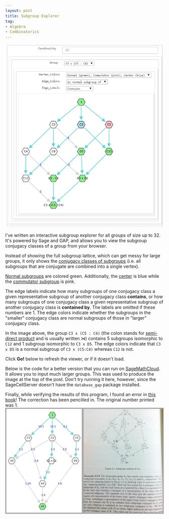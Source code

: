 ```yaml
---
layout: post
title: Subgroup Explorer
tag: 
- Algebra
- Combinatorics
---
```


![Subgroup Explorer](/images/SubgroupExplorer.png)

I've written an interactive subgroup explorer for all groups of size up to 32. It's powered by Sage and GAP, and allows you to view the subgroup conjugacy classes of a group from your browser.

<!--more-->

Instead of showing the full subgroup lattice, which can get messy for large groups, it only shows the [conjugacy classes of subgroups](http://en.wikipedia.org/wiki/Conjugacy_class#Conjugacy_of_subgroups_and_general_subsets) (i.e. all subgroups that are conjugate are combined into a single vertex).

[Normal subgroups](http://en.wikipedia.org/wiki/Normal_subgroup) are colored green. Additionally, the [center](http://en.wikipedia.org/wiki/Center_%28group_theory%29) is blue while the [commutator subgroup](http://en.wikipedia.org/wiki/Commutator_subgroup) is pink.

The edge labels indicate how many subgroups of one conjugacy class a given representative subgroup of another conjugacy class **contains**, or how many subgroups of one conjugacy class a given representative subgroup of another conjugacy class is **contained by**. The labels are omitted if these numbers are 1. The edge colors indicate whether the subgroups in the "smaller" conjugacy class are normal subgroups of those in "larger" conjugacy class.

In the image above, the group `C3 x (C5 : C4)` (the colon stands for [semi-direct product](http://en.wikipedia.org/wiki/Semidirect_product) and is usually written $\rtimes$) contains 5 subgroups isomorphic to `C12` and 1 subgroup isomorphic to `C3 x D5`. The edge colors indicate that `C3 x D5` is a normal subgroup of `C3 x (C5:C4)` whereas `C12` is not.

Click **Go!** below to refresh the viewer, or if it doesn't load.

<div class="go">
  <script type="text/x-sage">
from collections import defaultdict

def subgroup_conj_classes(G):
    """
    Returns [cc_1, cc_2, ... cc_n] : each cc_i is a list containing subgroups of G that belong to the same conjugacy class.
    """
    ccs = G._gap_().ConjugacyClassesSubgroups()
    return [tuple([G.subgroup(gap_group = H) for H in cc.Elements()]) for cc in ccs]

def are_subgroups(cc1,cc2):
    """
    Returns True if some element of cc1 is a subgroup of an element of cc2.
    """    
    # Choose the shorter list to iterate over
    if len(cc1) <= len(cc2):
        h2 = cc2[0]
        for h1 in cc1:
            if h1.is_subgroup(h2):
                return True
    else:
        h1 = cc1[0]
        for h2 in cc2:
            if h1.is_subgroup(h2):
                return True
    return False

group_list = [{}, {}, {'C2': '[(1,2)]'}, {'C3': '[(1,2,3)]'}, {'C2 x C2': '[(1,2), (3,4)]', 'C4': '[(1,2,3,4)]'}, {'C5': '[(1,2,3,4,5)]'}, {'S3': '[(1,2)(3,6)(4,5), (1,5,3)(2,6,4)]', 'C6': '[(1,2)(3,4,5)]'}, {'C7': '[(1,2,3,4,5,6,7)]'}, {'Q8': '[(1,3,4,7)(2,5,6,8), (1,2,4,6)(3,8,7,5)]', 'D4': '[(1,3)(2,5)(4,7)(6,8), (1,2)(3,8)(4,6)(5,7)]', 'C8': '[(1,2,3,4,5,6,7,8)]', 'C2 x C2 x C2': '[(1,2), (3,4), (5,6)]', 'C4 x C2': '[(1,2), (3,4,5,6)]'}, {'C9': '[(1,2,3,4,5,6,7,8,9)]', 'C3 x C3': '[(1,2,3), (4,5,6)]'}, {'D5': '[(1,2)(3,10)(4,9)(5,8)(6,7), (1,3,5,7,9)(2,4,6,8,10)]', 'C10': '[(1,2)(3,4,5,6,7)]'}, {'C11': '[(1,2,3,4,5,6,7,8,9,10,11)]'}, {'D6': '[(1,2)(3,5)(4,10)(6,8)(7,12)(9,11), (1,11,4,3,8,7)(2,12,6,5,10,9)]', 'C12': '[(1,2,3)(4,5,6,7)]', 'C3 : C4': '[(1,2,3,5)(4,10,7,12)(6,11,9,8), (1,8,4)(2,10,6)(3,11,7)(5,12,9)]', 'A4': '[(1,2,5)(3,7,12)(4,11,9)(6,10,8), (1,3)(2,6)(4,8)(5,9)(7,11)(10,12)]', 'C6 x C2': '[(3,4), (1,2)(5,6,7)]'}, {'C13': '[(1,2,3,4,5,6,7,8,9,10,11,12,13)]'}, {'D7': '[(1,2)(3,14)(4,13)(5,12)(6,11)(7,10)(8,9), (1,7,13,5,11,3,9)(2,8,14,6,12,4,10)]', 'C14': '[(1,2)(3,4,5,6,7,8,9)]'}, {'C15': '[(1,2,3)(4,5,6,7,8)]'}, {'C4 x C4': '[(1,2,3,4), (5,6,7,8)]', 'C4 x C2 x C2': '[(1,2), (3,4), (5,6,7,8)]', 'C2 x D4': '[(1,4)(2,7)(3,9)(5,11)(6,12)(8,14)(10,15)(13,16), (1,3)(2,6)(4,9)(5,10)(7,12)(8,13)(11,15)(14,16), (1,2)(3,13)(4,7)(5,8)(6,10)(9,16)(11,14)(12,15)]', 'C2 x Q8': '[(1,4)(2,7)(3,9)(5,11)(6,12)(8,14)(10,15)(13,16), (1,3,5,10)(2,6,8,13)(4,9,11,15)(7,12,14,16), (1,2,5,8)(3,13,10,6)(4,7,11,14)(9,16,15,12)]', 'C8 x C2': '[(1,2), (3,4,5,6,7,8,9,10)]', 'QD16': '[(1,3)(2,6)(4,15)(5,10)(7,16)(8,13)(9,11)(12,14), (1,2,5,8)(3,12,10,16)(4,14,11,7)(6,15,13,9)]', 'C8 : C2': '[(1,3)(2,6)(4,9)(5,10)(7,12)(8,13)(11,15)(14,16), (1,2,4,7,5,8,11,14)(3,13,9,16,10,6,15,12)]', 'Q16': '[(1,3,5,10)(2,6,8,13)(4,15,11,9)(7,16,14,12), (1,2,5,8)(3,12,10,16)(4,14,11,7)(6,15,13,9)]', '(C4 x C2) : C2': '[(1,4,5,11)(2,7,8,14)(3,9,10,15)(6,12,13,16), (1,3)(2,6)(4,9)(5,10)(7,12)(8,13)(11,15)(14,16), (1,2)(3,13)(4,7)(5,8)(6,10)(9,16)(11,14)(12,15)]', 'C2 x C2 x C2 x C2': '[(1,2), (3,4), (5,6), (7,8)]', 'D8': '[(1,3)(2,6)(4,15)(5,10)(7,16)(8,13)(9,11)(12,14), (1,2)(3,12)(4,14)(5,8)(6,9)(7,11)(10,16)(13,15)]', 'C4 : C4': '[(1,3,4,9)(2,6,7,12)(5,10,11,15)(8,13,14,16), (1,2,5,8)(3,12,10,16)(4,7,11,14)(6,15,13,9)]', 'C16': '[(1,2,3,4,5,6,7,8,9,10,11,12,13,14,15,16)]'}, {'C17': '[(1,2,3,4,5,6,7,8,9,10,11,12,13,14,15,16,17)]'}, {'C3 x S3': '[(1,9,4)(2,12,6)(3,14,8)(5,16,11)(7,17,13)(10,18,15), (1,5,7,2,3,10)(4,16,13,12,8,18)(6,14,15,9,11,17)]', 'C6 x C3': '[(6,7,8), (1,2)(3,4,5)]', 'C18': '[(1,2)(3,4,5,6,7,8,9,10,11)]', '(C3 x C3) : C2': '[(1,2)(3,10)(4,12)(5,7)(6,9)(8,18)(11,17)(13,16)(14,15), (1,9,4)(2,12,6)(3,14,8)(5,16,11)(7,17,13)(10,18,15), (1,17,8)(2,18,11)(3,9,13)(4,7,14)(5,12,15)(6,10,16)]', 'D9': '[(1,2)(3,18)(4,12)(5,17)(6,9)(7,16)(8,15)(10,14)(11,13), (1,13,3,9,7,14,4,17,8)(2,15,5,12,10,16,6,18,11)]'}, {'C19': '[(1,2,3,4,5,6,7,8,9,10,11,12,13,14,15,16,17,18,19)]'}, {'D10': '[(1,2)(3,5)(4,18)(6,16)(7,20)(8,14)(9,19)(10,12)(11,17)(13,15), (1,7,8,15,16,3,4,11,12,19)(2,9,10,17,18,5,6,13,14,20)]', 'C20': '[(1,2,3,4)(5,6,7,8,9)]', 'C10 x C2': '[(3,4), (1,2)(5,6,7,8,9)]', 'C5 : C4': '[(1,2,3,5)(4,10,19,17)(6,11,20,12)(7,13,16,14)(8,18,15,9), (1,4,8,12,16)(2,6,10,14,18)(3,7,11,15,19)(5,9,13,17,20)]'}, {'C7 : C3': '[(1,2,4)(3,8,16)(5,10,12)(6,14,7)(9,20,19)(11,21,15)(13,18,17), (1,18,15,12,9,6,3)(2,20,17,14,11,8,5)(4,21,19,16,13,10,7)]', 'C21': '[(1,2,3)(4,5,6,7,8,9,10)]'}, {'C22': '[(1,2)(3,4,5,6,7,8,9,10,11,12,13)]', 'D11': '[(1,2)(3,22)(4,21)(5,20)(6,19)(7,18)(8,17)(9,16)(10,15)(11,14)(12,13), (1,15,7,21,13,5,19,11,3,17,9)(2,16,8,22,14,6,20,12,4,18,10)]'}, {'C23': '[(1,2,3,4,5,6,7,8,9,10,11,12,13,14,15,16,17,18,19,20,21,22,23)]'}, {'C3 x D4': '[(1,2)(3,14)(4,7)(5,8)(6,10)(9,21)(11,15)(12,16)(13,18)(17,24)(19,22)(20,23), (1,9,11,3,4,17)(2,13,15,6,7,20)(5,18,19,10,12,23)(8,21,22,14,16,24)]', 'C24': '[(1,2,3)(4,5,6,7,8,9,10,11)]', 'D12': '[(1,2)(3,13)(4,7)(5,16)(6,9)(8,12)(10,24)(11,22)(14,23)(15,19)(17,21)(18,20), (1,18,11,9,12,10,4,23,5,3,19,17)(2,21,15,13,16,14,7,24,8,6,22,20)]', 'C2 x (C3 : C4)': '[(1,2,4,7)(3,6,9,13)(5,16,11,22)(8,19,15,12)(10,21,17,24)(14,23,20,18), (1,18,5,3,12,10)(2,21,8,6,16,14)(4,23,11,9,19,17)(7,24,15,13,22,20)]', '(C6 x C2) : C2': '[(1,2)(3,13)(4,7)(5,16)(6,9)(8,12)(10,24)(11,22)(14,23)(15,19)(17,21)(18,20), (1,18,5,3,12,10)(2,21,8,6,16,14)(4,23,11,9,19,17)(7,24,15,13,22,20)]', 'S4': '[(1,9,3)(2,13,6)(4,23,11)(5,17,19)(7,24,15)(8,20,22)(10,12,18)(14,16,21), (1,7,12,8)(2,4,16,5)(3,20,19,21)(6,17,22,18)(9,14,23,15)(10,24,11,13)]', 'C4 x S3': '[(1,2)(3,6)(4,7)(5,16)(8,12)(9,13)(10,21)(11,22)(14,18)(15,19)(17,24)(20,23), (1,18,11,9,12,10,4,23,5,3,19,17)(2,21,15,13,16,14,7,24,8,6,22,20)]', 'C6 x C2 x C2': '[(3,4), (5,6), (1,2)(7,8,9)]', 'C2 x C2 x S3': '[(1,3)(2,6)(4,9)(5,10)(7,13)(8,14)(11,17)(12,18)(15,20)(16,21)(19,23)(22,24), (1,2)(3,6)(4,7)(5,16)(8,12)(9,13)(10,21)(11,22)(14,18)(15,19)(17,24)(20,23), (1,19,5,4,12,11)(2,22,8,7,16,15)(3,23,10,9,18,17)(6,24,14,13,21,20)]', 'C2 x A4': '[(1,6,9,2,3,13)(4,15,23,7,11,24)(5,22,17,8,19,20)(10,21,12,14,18,16), (1,5)(2,8)(3,11)(4,12)(6,15)(7,16)(9,18)(10,19)(13,21)(14,22)(17,23)(20,24)]', 'SL(2,3)': '[(1,2,6)(3,8,20)(4,16,13)(5,9,15)(7,14,10)(11,18,24)(12,23,21)(17,22,19), (1,11,5,3)(2,17,9,7)(4,10,12,19)(6,21,15,13)(8,16,18,23)(14,20,22,24)]', 'C12 x C2': '[(6,7,8,9), (1,2)(3,4,5)]', 'C3 : Q8': '[(1,2,4,7)(3,13,9,6)(5,16,11,22)(8,19,15,12)(10,24,17,21)(14,18,20,23), (1,18,11,9,12,10,4,23,5,3,19,17)(2,21,15,13,16,14,7,24,8,6,22,20)]', 'C3 x Q8': '[(1,2,5,8)(3,14,10,6)(4,7,12,16)(9,21,18,13)(11,15,19,22)(17,24,23,20), (1,9,19,10,4,17,5,18,11,3,12,23)(2,13,22,14,7,20,8,21,15,6,16,24)]', 'C3 : C8': '[(1,2,3,6,4,7,9,13)(5,16,10,21,11,22,17,24)(8,18,14,19,15,23,20,12), (1,12,5)(2,16,8)(3,18,10)(4,19,11)(6,21,14)(7,22,15)(9,23,17)(13,24,20)]'}, {'C5 x C5': '[(1,2,3,4,5), (6,7,8,9,10)]', 'C25': '[(1,2,3,4,5,6,7,8,9,10,11,12,13,14,15,16,17,18,19,20,21,22,23,24,25)]'}, {'C26': '[(1,2)(3,4,5,6,7,8,9,10,11,12,13,14,15)]', 'D13': '[(1,2)(3,26)(4,25)(5,24)(6,23)(7,22)(8,21)(9,20)(10,19)(11,18)(12,17)(13,16)(14,15), (1,19,11,3,21,13,5,23,15,7,25,17,9)(2,20,12,4,22,14,6,24,16,8,26,18,10)]'}, {'C3 x C3 x C3': '[(1,2,3), (4,5,6), (7,8,9)]', 'C9 : C3': '[(1,3,8)(2,6,13)(4,9,16)(5,11,18)(7,14,21)(10,17,23)(12,19,24)(15,22,26)(20,25,27), (1,2,5,4,7,12,10,15,20)(3,14,25,9,22,11,17,6,19)(8,26,24,16,13,27,23,21,18)]', 'C27': '[(1,2,3,4,5,6,7,8,9,10,11,12,13,14,15,16,17,18,19,20,21,22,23,24,25,26,27)]', '(C3 x C3) : C3': '[(1,3,8)(2,6,13)(4,9,16)(5,11,18)(7,14,21)(10,17,23)(12,19,24)(15,22,26)(20,25,27), (1,2,5)(3,14,25)(4,7,12)(6,19,17)(8,26,24)(9,22,11)(10,15,20)(13,27,16)(18,23,21)]', 'C9 x C3': '[(1,2,3), (4,5,6,7,8,9,10,11,12)]'}, {'D14': '[(1,2)(3,5)(4,26)(6,24)(7,28)(8,22)(9,27)(10,20)(11,25)(12,18)(13,23)(14,16)(15,21)(17,19), (1,15,24,11,20,7,16,3,12,27,8,23,4,19)(2,17,26,13,22,9,18,5,14,28,10,25,6,21)]', 'C28': '[(1,2,3,4)(5,6,7,8,9,10,11)]', 'C7 : C4': '[(1,2,3,5)(4,26,7,28)(6,27,9,24)(8,22,11,25)(10,23,13,20)(12,18,15,21)(14,19,17,16), (1,4,8,12,16,20,24)(2,6,10,14,18,22,26)(3,7,11,15,19,23,27)(5,9,13,17,21,25,28)]', 'C14 x C2': '[(3,4), (1,2)(5,6,7,8,9,10,11)]'}, {'C29': '[(1,2,3,4,5,6,7,8,9,10,11,12,13,14,15,16,17,18,19,20,21,22,23,24,25,26,27,28,29)]'}, {'C3 x D5': '[(1,5,7,2,3,10)(4,28,13,24,8,30)(6,26,16,21,11,29)(9,23,19,18,14,27)(12,20,22,15,17,25), (1,15,4,21,9)(2,18,6,24,12)(3,20,8,26,14)(5,23,11,28,17)(7,25,13,29,19)(10,27,16,30,22)]', 'C5 x S3': '[(1,9,4)(2,12,6)(3,15,8)(5,18,11)(7,21,14)(10,24,17)(13,26,20)(16,28,23)(19,29,25)(22,30,27), (1,5,7,16,19,2,3,10,13,22)(4,18,14,28,25,12,8,24,20,30)(6,15,17,26,27,9,11,21,23,29)]', 'C30': '[(1,2)(3,4,5)(6,7,8,9,10)]', 'D15': '[(1,2)(3,10)(4,24)(5,7)(6,21)(8,30)(9,18)(11,29)(12,15)(13,28)(14,27)(16,26)(17,25)(19,23)(20,22), (1,25,8,21,19,3,15,13,26,9,7,20,4,29,14)(2,27,11,24,22,5,18,16,28,12,10,23,6,30,17)]'}, {'C31': '[(1,2,3,4,5,6,7,8,9,10,11,12,13,14,15,16,17,18,19,20,21,22,23,24,25,26,27,28,29,30,31)]'}, {'D16': '[(1,3)(2,7)(4,23)(5,25)(6,13)(8,27)(9,29)(10,19)(11,14)(12,16)(15,31)(17,20)(18,22)(21,32)(24,26)(28,30), (1,2)(3,17)(4,20)(5,22)(6,10)(7,11)(8,14)(9,16)(12,32)(13,28)(15,30)(18,31)(19,24)(21,26)(23,29)(25,27)]', 'C4 x Q8': '[(1,4,16,26)(2,8,22,30)(3,11,25,31)(5,14,6,15)(7,17,29,32)(9,20,10,21)(12,23,13,24)(18,27,19,28), (1,3,5,12)(2,7,9,18)(4,11,14,23)(6,13,16,25)(8,17,20,27)(10,19,22,29)(15,24,26,31)(21,28,30,32), (1,2,6,10)(3,18,13,29)(4,8,15,21)(5,9,16,22)(7,25,19,12)(11,27,24,32)(14,20,26,30)(17,31,28,23)]', '(C4 x C2 x C2) : C2': '[(1,4,5,14)(2,8,9,20)(3,11,12,23)(6,15,16,26)(7,17,18,27)(10,21,22,30)(13,24,25,31)(19,28,29,32), (1,3)(2,7)(4,11)(5,12)(6,13)(8,17)(9,18)(10,19)(14,23)(15,24)(16,25)(20,27)(21,28)(22,29)(26,31)(30,32), (1,2)(3,18)(4,21)(5,9)(6,10)(7,12)(8,15)(11,32)(13,29)(14,30)(16,22)(17,31)(19,25)(20,26)(23,28)(24,27)]', 'C4 : Q8': '[(1,4,6,15)(2,8,10,21)(3,11,13,24)(5,14,16,26)(7,17,19,28)(9,20,22,30)(12,23,25,31)(18,27,29,32), (1,3,5,12)(2,7,9,18)(4,11,14,23)(6,13,16,25)(8,17,20,27)(10,19,22,29)(15,24,26,31)(21,28,30,32), (1,2,5,9)(3,18,12,7)(4,21,14,30)(6,10,16,22)(8,26,20,15)(11,32,23,28)(13,29,25,19)(17,24,27,31)]', 'Q8 : C4': '[(1,3,6,13)(2,7,10,19)(4,24,15,11)(5,12,16,25)(8,28,21,17)(9,18,22,29)(14,31,26,23)(20,32,30,27), (1,2,5,9)(3,17,12,27)(4,21,14,30)(6,10,16,22)(7,23,18,11)(8,26,20,15)(13,28,25,32)(19,31,29,24)]', 'C32': '[(1,2,3,4,5,6,7,8,9,10,11,12,13,14,15,16,17,18,19,20,21,22,23,24,25,26,27,28,29,30,31,32)]', 'C2 x (C8 : C2)': '[(1,4)(2,8)(3,11)(5,14)(6,15)(7,17)(9,20)(10,21)(12,23)(13,24)(16,26)(18,27)(19,28)(22,30)(25,31)(29,32), (1,3)(2,7)(4,11)(5,12)(6,13)(8,17)(9,18)(10,19)(14,23)(15,24)(16,25)(20,27)(21,28)(22,29)(26,31)(30,32), (1,2,5,9,6,10,16,22)(3,19,12,29,13,7,25,18)(4,8,14,20,15,21,26,30)(11,28,23,32,24,17,31,27)]', 'C2 x (C4 : C4)': '[(1,4)(2,8)(3,11)(5,14)(6,15)(7,17)(9,20)(10,21)(12,23)(13,24)(16,26)(18,27)(19,28)(22,30)(25,31)(29,32), (1,3,5,12)(2,7,9,18)(4,11,14,23)(6,13,16,25)(8,17,20,27)(10,19,22,29)(15,24,26,31)(21,28,30,32), (1,2,6,10)(3,18,13,29)(4,8,15,21)(5,9,16,22)(7,25,19,12)(11,27,24,32)(14,20,26,30)(17,31,28,23)]', 'C4 x C2 x C2 x C2': '[(1,2), (3,4), (5,6), (7,8,9,10)]', 'C4 . D4 = C4 . (C4 x C2)': '[(1,3,4,11,6,13,15,24)(2,7,8,17,10,19,21,28)(5,12,14,23,16,25,26,31)(9,18,20,27,22,29,30,32), (1,2,5,9,6,10,16,22)(3,17,12,27,13,28,25,32)(4,21,14,30,15,8,26,20)(7,23,18,24,19,31,29,11)]', 'Q32': '[(1,3,6,13)(2,7,10,19)(4,23,15,31)(5,25,16,12)(8,27,21,32)(9,29,22,18)(11,26,24,14)(17,30,28,20), (1,2,6,10)(3,17,13,28)(4,20,15,30)(5,22,16,9)(7,24,19,11)(8,26,21,14)(12,32,25,27)(18,23,29,31)]', '(C4 x C2) : C4': '[(1,3,6,13)(2,7,10,19)(4,11,15,24)(5,12,16,25)(8,17,21,28)(9,18,22,29)(14,23,26,31)(20,27,30,32), (1,2,5,9)(3,17,12,27)(4,8,14,20)(6,10,16,22)(7,23,18,11)(13,28,25,32)(15,21,26,30)(19,31,29,24)]', '(C4 x C4) : C2': '[(1,4,6,15)(2,8,10,21)(3,11,13,24)(5,14,16,26)(7,17,19,28)(9,20,22,30)(12,23,25,31)(18,27,29,32), (1,3,5,12)(2,7,9,18)(4,11,14,23)(6,13,16,25)(8,17,20,27)(10,19,22,29)(15,24,26,31)(21,28,30,32), (1,2)(3,18)(4,21)(5,9)(6,10)(7,12)(8,15)(11,32)(13,29)(14,30)(16,22)(17,31)(19,25)(20,26)(23,28)(24,27)]', 'C4 : C8': '[(1,3,4,11)(2,7,8,17)(5,12,14,23)(6,13,15,24)(9,18,20,27)(10,19,21,28)(16,25,26,31)(22,29,30,32), (1,2,5,9,6,10,16,22)(3,17,12,27,13,28,25,32)(4,8,14,20,15,21,26,30)(7,23,18,24,19,31,29,11)]', 'C2 x QD16': '[(1,4)(2,8)(3,11)(5,14)(6,15)(7,17)(9,20)(10,21)(12,23)(13,24)(16,26)(18,27)(19,28)(22,30)(25,31)(29,32), (1,3)(2,7)(4,11)(5,25)(6,13)(8,17)(9,29)(10,19)(12,16)(14,31)(15,24)(18,22)(20,32)(21,28)(23,26)(27,30), (1,2,6,10)(3,18,13,29)(4,8,15,21)(5,22,16,9)(7,25,19,12)(11,27,24,32)(14,30,26,20)(17,31,28,23)]', '(C2 x D4) : C2': '[(1,5)(2,9)(3,12)(4,14)(6,16)(7,18)(8,20)(10,22)(11,23)(13,25)(15,26)(17,27)(19,29)(21,30)(24,31)(28,32), (1,4)(2,8)(3,11)(5,14)(6,15)(7,17)(9,20)(10,21)(12,23)(13,24)(16,26)(18,27)(19,28)(22,30)(25,31)(29,32), (1,3)(2,7)(4,24)(5,12)(6,13)(8,28)(9,18)(10,19)(11,15)(14,31)(16,25)(17,21)(20,32)(22,29)(23,26)(27,30), (1,2)(3,19)(4,8)(5,22)(6,10)(7,13)(9,16)(11,28)(12,18)(14,30)(15,21)(17,24)(20,26)(23,27)(25,29)(31,32)]', 'C2 x C2 x D4': '[(1,5)(2,9)(3,12)(4,14)(6,16)(7,18)(8,20)(10,22)(11,23)(13,25)(15,26)(17,27)(19,29)(21,30)(24,31)(28,32), (1,4)(2,8)(3,11)(5,14)(6,15)(7,17)(9,20)(10,21)(12,23)(13,24)(16,26)(18,27)(19,28)(22,30)(25,31)(29,32), (1,3)(2,7)(4,11)(5,12)(6,13)(8,17)(9,18)(10,19)(14,23)(15,24)(16,25)(20,27)(21,28)(22,29)(26,31)(30,32), (1,2)(3,19)(4,8)(5,9)(6,10)(7,13)(11,28)(12,29)(14,20)(15,21)(16,22)(17,24)(18,25)(23,32)(26,30)(27,31)]', 'C16 x C2': '[(1,2), (3,4,5,6,7,8,9,10,11,12,13,14,15,16,17,18)]', '(C8 x C2) : C2': '[(1,4,6,15)(2,8,10,21)(3,11,13,24)(5,14,16,26)(7,17,19,28)(9,20,22,30)(12,23,25,31)(18,27,29,32), (1,3)(2,7)(4,11)(5,25)(6,13)(8,17)(9,29)(10,19)(12,16)(14,31)(15,24)(18,22)(20,32)(21,28)(23,26)(27,30), (1,2)(3,18)(4,8)(5,22)(6,10)(7,12)(9,16)(11,27)(13,29)(14,30)(15,21)(17,23)(19,25)(20,26)(24,32)(28,31)]', 'C2 x C2 x C2 x C2 x C2': '[(1,2), (3,4), (5,6), (7,8), (9,10)]', 'C2 x ((C4 x C2) : C2)': '[(1,5)(2,9)(3,12)(4,14)(6,16)(7,18)(8,20)(10,22)(11,23)(13,25)(15,26)(17,27)(19,29)(21,30)(24,31)(28,32), (1,4,6,15)(2,8,10,21)(3,11,13,24)(5,14,16,26)(7,17,19,28)(9,20,22,30)(12,23,25,31)(18,27,29,32), (1,3)(2,7)(4,11)(5,12)(6,13)(8,17)(9,18)(10,19)(14,23)(15,24)(16,25)(20,27)(21,28)(22,29)(26,31)(30,32), (1,2)(3,19)(4,8)(5,9)(6,10)(7,13)(11,28)(12,29)(14,20)(15,21)(16,22)(17,24)(18,25)(23,32)(26,30)(27,31)]', '(C8 : C2) : C2': '[(1,3)(2,7)(4,11)(5,25)(6,13)(8,17)(9,29)(10,19)(12,16)(14,31)(15,24)(18,22)(20,32)(21,28)(23,26)(27,30), (1,2,5,9,6,10,16,22)(3,17,12,27,13,28,25,32)(4,21,14,30,15,8,26,20)(7,31,18,11,19,23,29,24)]', 'C8 x C2 x C2': '[(1,2), (3,4), (5,6,7,8,9,10,11,12)]', 'C2 x C2 x Q8': '[(1,5)(2,9)(3,12)(4,14)(6,16)(7,18)(8,20)(10,22)(11,23)(13,25)(15,26)(17,27)(19,29)(21,30)(24,31)(28,32), (1,4)(2,8)(3,11)(5,14)(6,15)(7,17)(9,20)(10,21)(12,23)(13,24)(16,26)(18,27)(19,28)(22,30)(25,31)(29,32), (1,3,6,13)(2,7,10,19)(4,11,15,24)(5,12,16,25)(8,17,21,28)(9,18,22,29)(14,23,26,31)(20,27,30,32), (1,2,6,10)(3,19,13,7)(4,8,15,21)(5,9,16,22)(11,28,24,17)(12,29,25,18)(14,20,26,30)(23,32,31,27)]', '(C2 x C2 x C2 x C2) : C2': '[(1,4)(2,8)(3,11)(5,14)(6,15)(7,17)(9,20)(10,21)(12,23)(13,24)(16,26)(18,27)(19,28)(22,30)(25,31)(29,32), (1,3)(2,7)(4,11)(5,12)(6,13)(8,17)(9,18)(10,19)(14,23)(15,24)(16,25)(20,27)(21,28)(22,29)(26,31)(30,32), (1,2)(3,18)(4,21)(5,9)(6,10)(7,12)(8,15)(11,32)(13,29)(14,30)(16,22)(17,31)(19,25)(20,26)(23,28)(24,27)]', 'C2 . ((C4 x C2) : C2) = (C2 x C2) . (C4 x C2)': '[(1,3,6,13)(2,7,10,19)(4,11,15,24)(5,25,16,12)(8,17,21,28)(9,29,22,18)(14,31,26,23)(20,32,30,27), (1,2,5,9,6,10,16,22)(3,17,12,27,13,28,25,32)(4,21,14,30,15,8,26,20)(7,31,18,11,19,23,29,24)]', 'C4 x C4 x C2': '[(1,2), (3,4,5,6), (7,8,9,10)]', '(C2 x Q8) : C2': '[(1,5)(2,9)(3,12)(4,14)(6,16)(7,18)(8,20)(10,22)(11,23)(13,25)(15,26)(17,27)(19,29)(21,30)(24,31)(28,32), (1,4,6,15)(2,8,10,21)(3,11,13,24)(5,14,16,26)(7,17,19,28)(9,20,22,30)(12,23,25,31)(18,27,29,32), (1,3,6,13)(2,7,10,19)(4,24,15,11)(5,12,16,25)(8,28,21,17)(9,18,22,29)(14,31,26,23)(20,32,30,27), (1,2)(3,19)(4,8)(5,22)(6,10)(7,13)(9,16)(11,28)(12,18)(14,30)(15,21)(17,24)(20,26)(23,27)(25,29)(31,32)]', 'C2 x Q16': '[(1,4)(2,8)(3,11)(5,14)(6,15)(7,17)(9,20)(10,21)(12,23)(13,24)(16,26)(18,27)(19,28)(22,30)(25,31)(29,32), (1,3,6,13)(2,7,10,19)(4,11,15,24)(5,25,16,12)(8,17,21,28)(9,29,22,18)(14,31,26,23)(20,32,30,27), (1,2,6,10)(3,18,13,29)(4,8,15,21)(5,22,16,9)(7,25,19,12)(11,27,24,32)(14,30,26,20)(17,31,28,23)]', 'C8 x C4': '[(1,2,3,4), (5,6,7,8,9,10,11,12)]', '(C2 x C2) . (C2 x C2 x C2)': '[(1,4,5,14)(2,8,9,20)(3,11,12,23)(6,15,16,26)(7,17,18,27)(10,21,22,30)(13,24,25,31)(19,28,29,32), (1,3,6,13)(2,7,10,19)(4,11,15,24)(5,12,16,25)(8,17,21,28)(9,18,22,29)(14,23,26,31)(20,27,30,32), (1,2,5,9)(3,18,12,7)(4,21,14,30)(6,10,16,22)(8,26,20,15)(11,32,23,28)(13,29,25,19)(17,24,27,31)]', 'C4 x D4': '[(1,4,6,15)(2,8,10,21)(3,11,13,24)(5,14,16,26)(7,17,19,28)(9,20,22,30)(12,23,25,31)(18,27,29,32), (1,3)(2,7)(4,11)(5,12)(6,13)(8,17)(9,18)(10,19)(14,23)(15,24)(16,25)(20,27)(21,28)(22,29)(26,31)(30,32), (1,2,6,10)(3,18,13,29)(4,8,15,21)(5,9,16,22)(7,25,19,12)(11,27,24,32)(14,20,26,30)(17,31,28,23)]', 'QD32': '[(1,3)(2,7)(4,23)(5,25)(6,13)(8,27)(9,29)(10,19)(11,14)(12,16)(15,31)(17,20)(18,22)(21,32)(24,26)(28,30), (1,2,6,10)(3,17,13,28)(4,20,15,30)(5,22,16,9)(7,24,19,11)(8,26,21,14)(12,32,25,27)(18,23,29,31)]', '((C4 x C2) : C2) : C2': '[(1,3)(2,7)(4,11)(5,25)(6,13)(8,17)(9,29)(10,19)(12,16)(14,31)(15,24)(18,22)(20,32)(21,28)(23,26)(27,30), (1,2,5,9)(3,17,12,27)(4,21,14,30)(6,10,16,22)(7,31,18,24)(8,26,20,15)(11,19,23,29)(13,28,25,32)]', 'C8 : C4': '[(1,3,15,24,6,13,4,11)(2,7,21,28,10,19,8,17)(5,12,26,31,16,25,14,23)(9,18,30,32,22,29,20,27), (1,2,5,9)(3,17,12,27)(4,21,14,30)(6,10,16,22)(7,23,18,11)(8,26,20,15)(13,28,25,32)(19,31,29,24)]', 'C2 x D8': '[(1,4)(2,8)(3,11)(5,14)(6,15)(7,17)(9,20)(10,21)(12,23)(13,24)(16,26)(18,27)(19,28)(22,30)(25,31)(29,32), (1,3)(2,7)(4,11)(5,25)(6,13)(8,17)(9,29)(10,19)(12,16)(14,31)(15,24)(18,22)(20,32)(21,28)(23,26)(27,30), (1,2)(3,18)(4,8)(5,22)(6,10)(7,12)(9,16)(11,27)(13,29)(14,30)(15,21)(17,23)(19,25)(20,26)(24,32)(28,31)]', 'C16 : C2': '[(1,3)(2,7)(4,11)(5,12)(6,13)(8,17)(9,18)(10,19)(14,23)(15,24)(16,25)(20,27)(21,28)(22,29)(26,31)(30,32), (1,2,4,8,5,9,14,20,6,10,15,21,16,22,26,30)(3,19,11,28,12,29,23,32,13,7,24,17,25,18,31,27)]'}]

@interact
def subgroup_class_lattices(Cardinality= selector(values = range(2,33),default=6)):
    @interact
    def group_select(Group = selector(values = group_list[Cardinality].keys())):
        # Generate group
        G = PermutationGroup(gap(group_list[Cardinality][Group]))
        
        # Poset of conjugacy classes
        sub_classes = subgroup_conj_classes(G)
        poset = Poset((sub_classes,are_subgroups)) 
        
        # Define vertex labels
        vertex_labels = {sub_classes[0] : '1', sub_classes[-1] : Group}
        if len(sub_classes)>2:
            for cc in sub_classes[1:-1]:
                for desc,gens in group_list[cc[0].cardinality()].items():
                    if cc[0].is_isomorphic(PermutationGroup(gap(gens))):
                        vertex_labels[cc] = desc
                        break        
        
        @interact
        def display_options(Vertex_Colors = selector(values = ['Normal (green), Commutator (pink), Center (blue)','None']), 
                            Edge_Colors = selector(values = ['Is normal subgroup of','None',]), 
                            Edge_Labels = selector(values =['Contains','Contained by', 'Both','None',])):
            # Define vertex colors
            if Vertex_Colors is not 'None':
                vertex_colors = defaultdict(list)
                for cc in sub_classes:
                    # Color non-normal subgroups white
                    if not cc[0].is_normal():
                        vertex_colors['white'].append(cc)
                    else:
                        # Color the commutator subgroup pink
                        if cc[0] == G.subgroup(G.commutator().gens()):
                            vertex_colors['pink'].append(cc)
                        # Color the center lightblue
                        elif cc[0] == G.center():
                            vertex_colors['lightblue'].append(cc)
                        # Color all other normal subgroups green
                        else:
                            vertex_colors['lightgreen'].append(cc)
            else:
                vertex_colors = 'white'

            # Define edge colors
            if Edge_Colors is not 'None':
                edge_colors = {'#60D6D6':[],'lightgray':[]}
                for cc1,cc2 in poset.cover_relations():
                    h1 = cc1[0]

                    # Color by whether elts of cc1 are normal subgroups of elts of cc2
                    is_normal = False
                    for h2 in cc2:
                        if h1.is_subgroup(h2) and h1.is_normal(h2):
                            edge_colors['#60D6D6'].append((cc1,cc2))
                            is_normal = True
                            break
                    if not is_normal:
                        edge_colors['lightgray'].append((cc1,cc2))
            else:
                edge_colors = None

            #### END OF CUSTOM DISPLAY OPTIONS

            # Define heights, if poset is ranked
            rank_function = poset.rank_function()
            if rank_function:
                heights = defaultdict(list)
                for i in poset:
                    heights[rank_function(i)].append(i)
            else:
                heights = None

            # Generate Hasse diagram
            graph = poset.hasse_diagram()

            # Set edge labels
            label_edges = True
            if Edge_Labels is 'Contained by':
                for cc1,cc2,label in graph.edges():
                    # Count number of subgroups in cc2 that a fixed representative of cc1 is contained by
                    count = sum([cc1[0].is_subgroup(h2) for h2 in cc2])    
                    if count == 1:
                        graph.set_edge_label(cc1,cc2,'')
                    else:
                        graph.set_edge_label(cc1,cc2,'  ' + str(count))
            elif Edge_Labels is 'Contains':        
                for cc1,cc2,label in graph.edges():
                    # Count number of subgroups in cc1 that a fixed representative of cc2 contains
                    count = sum([h1.is_subgroup(cc2[0]) for h1 in cc1])
                    if count == 1:
                        graph.set_edge_label(cc1,cc2,'')
                    else:
                        graph.set_edge_label(cc1,cc2,'  ' + str(count))
            elif Edge_Labels is 'Both':    
                for cc1,cc2,label in graph.edges():
                    # Both of the above
                    count1 = sum([cc1[0].is_subgroup(h2) for h2 in cc2])
                    count2 = sum([h1.is_subgroup(cc2[0]) for h1 in cc1])
                    if count1 == 1 and count2 == 1:
                        graph.set_edge_label(cc1,cc2,'')
                    else:
                        graph.set_edge_label(cc1,cc2,'  ' + '{},{}'.format(count1,count2))
            else:
                label_edges = False


            # Generate graph_plot object
            gplot = graph.graphplot(vertex_labels=None,layout='acyclic',vertex_colors = vertex_colors, edge_colors = edge_colors, edge_labels = label_edges, vertex_size = 800, vertex_shape = 'H')

            # Set vertex labels
            gplot._plot_components['vertex_labels'] = []
            for v in gplot._nodelist:
                gplot._plot_components['vertex_labels'].append(text(vertex_labels[v],
                    gplot._pos[v], rgbcolor=(0,0,0), zorder=8))

            # Display!
            gplot.show(figsize=(6,6))
  </script>
</div>


Below is the code for a better version that you can run on [SageMathCloud](https://cloud.sagSageMathCloudemath.com). It allows you to input much larger groups. This was used to produce the image at the top of the post. Don't try running it here, however, since the SageCellServer doesn't have the `database_gap` package installed.

<div class="no_eval">
  <script type="text/x-sage">
from collections import defaultdict

def subgroup_conj_classes(G):
    """
    Returns [cc_1, cc_2, ... cc_n] : each cc_i is a list containing subgroups of G that belong to the same conjugacy class.
    """
    ccs = G._gap_().ConjugacyClassesSubgroups()
    return [tuple([G.subgroup(gap_group = H) for H in cc.Elements()]) for cc in ccs]

def are_subgroups(cc1,cc2):
    """
    Returns True if some element of cc1 is a subgroup of an element of cc2.
    """    
    # Choose the shorter list to iterate over
    if len(cc1) <= len(cc2):
        h2 = cc2[0]
        for h1 in cc1:
            if h1.is_subgroup(h2):
                return True
    else:
        h1 = cc1[0]
        for h2 in cc2:
            if h1.is_subgroup(h2):
                return True
    return False

@interact
def subgroup_class_lattices(Cardinality= 6):
    group_list = {Cardinality: {}}
    for G_gap in gap.AllSmallGroups(Cardinality):
        G = PermutationGroup(list(gap.GeneratorsOfGroup(G_gap.AsPermGroup())))
        group_list[Cardinality][G.structure_description()] = str(G.gens())
    @interact
    def group_select(Group = selector(values = group_list[Cardinality].keys())):
        # Generate group
        G = PermutationGroup(gap(group_list[Cardinality][Group]))
        
        # Poset of conjugacy classes
        sub_classes = subgroup_conj_classes(G)
        poset = Poset((sub_classes,are_subgroups)) 
        
        @interact
        def display_options(Vertex_Colors = selector(values = ['Normal (green), Commutator (pink), Center (blue)','None']), 
                            Edge_Colors = selector(values = ['Is normal subgroup of','None',]), 
                            Edge_Labels = selector(values =['Contains','Contained by', 'Both','None',])):
            # Define vertex colors
            if Vertex_Colors is not 'None':
                vertex_colors = defaultdict(list)
                for cc in sub_classes:
                    # Color non-normal subgroups white
                    if not cc[0].is_normal():
                        vertex_colors['white'].append(cc)
                    else:
                        # Color the commutator subgroup pink
                        if cc[0] == G.subgroup(G.commutator().gens()):
                            vertex_colors['pink'].append(cc)
                        # Color the center lightblue
                        elif cc[0] == G.center():
                            vertex_colors['lightblue'].append(cc)
                        # Color all other normal subgroups green
                        else:
                            vertex_colors['lightgreen'].append(cc)
            else:
                vertex_colors = 'white'

            # Define edge colors
            if Edge_Colors is not 'None':
                edge_colors = {'#60D6D6':[],'lightgray':[]}
                for cc1,cc2 in poset.cover_relations():
                    h1 = cc1[0]

                    # Color by whether elts of cc1 are normal subgroups of elts of cc2
                    is_normal = False
                    for h2 in cc2:
                        if h1.is_subgroup(h2) and h1.is_normal(h2):
                            edge_colors['#60D6D6'].append((cc1,cc2))
                            is_normal = True
                            break
                    if not is_normal:
                        edge_colors['lightgray'].append((cc1,cc2))
            else:
                edge_colors = None

            # Define vertex labels
            vertex_labels = {cc : cc[0].structure_description() for cc in sub_classes}
            #vertex_labels = {cc : cc[0].cardinality() for cc in sub_classes}

            #### END OF CUSTOM DISPLAY OPTIONS

            # Define heights, if poset is ranked
            rank_function = poset.rank_function()
            if rank_function:
                heights = defaultdict(list)
                for i in poset:
                    heights[rank_function(i)].append(i)
            else:
                heights = None

            # Generate Hasse diagram
            graph = poset.hasse_diagram()

            # Set edge labels
            label_edges = True
            if Edge_Labels is 'Contained by':
                for cc1,cc2,label in graph.edges():
                    # Count number of subgroups in cc2 that a fixed representative of cc1 is contained by
                    count = sum([cc1[0].is_subgroup(h2) for h2 in cc2])    
                    if count == 1:
                        graph.set_edge_label(cc1,cc2,'')
                    else:
                        graph.set_edge_label(cc1,cc2,'  ' + str(count))
            elif Edge_Labels is 'Contains':        
                for cc1,cc2,label in graph.edges():
                    # Count number of subgroups in cc1 that a fixed representative of cc2 contains
                    count = sum([h1.is_subgroup(cc2[0]) for h1 in cc1])
                    if count == 1:
                        graph.set_edge_label(cc1,cc2,'')
                    else:
                        graph.set_edge_label(cc1,cc2,'  ' + str(count))
            elif Edge_Labels is 'Both':    
                for cc1,cc2,label in graph.edges():
                    # Both of the above
                    count1 = sum([cc1[0].is_subgroup(h2) for h2 in cc2])
                    count2 = sum([h1.is_subgroup(cc2[0]) for h1 in cc1])
                    if count1 == 1 and count2 == 1:
                        graph.set_edge_label(cc1,cc2,'')
                    else:
                        graph.set_edge_label(cc1,cc2,'  ' + '{},{}'.format(count1,count2))
            else:
                label_edges = False


            # Generate graph_plot object
            gplot = graph.graphplot(vertex_labels=None,layout='acyclic',vertex_colors = vertex_colors, edge_colors = edge_colors, edge_labels = label_edges, vertex_size = 800, vertex_shape = 'H')

            # Set vertex labels
            gplot._plot_components['vertex_labels'] = []
            for v in gplot._nodelist:
                gplot._plot_components['vertex_labels'].append(text(vertex_labels[v],
                    gplot._pos[v], rgbcolor=(0,0,0), zorder=8))

            # Display!
            gplot.show(figsize=(6,6))
  </script>
</div>            

Finally, while verifying the results of this program, I found an error in [this book](http://www.cambridge.org/us/academic/subjects/mathematics/algebra/representations-groups-computational-approach)!
The correction has been pencilled in. The original number printed was 1.
![A5 Lattice](/images/A5Lattice_CompareSmall.jpg)
